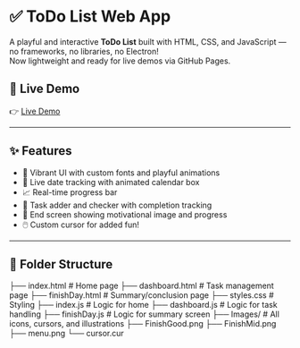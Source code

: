 # ✅ ToDo List Web App

A playful and interactive **ToDo List** built with HTML, CSS, and JavaScript — no frameworks, no libraries, no Electron!  
Now lightweight and ready for live demos via GitHub Pages.



## 🔗 Live Demo
👉 [Live Demo](https://Priya-1526.github.io/To-Do-List_without_electron/)  

---

## ✨ Features

- 🎨 Vibrant UI with custom fonts and playful animations
- 📅 Live date tracking with animated calendar box
- 📈 Real-time progress bar
- 📝 Task adder and checker with completion tracking
- 🌟 End screen showing motivational image and progress
- 🖱️ Custom cursor for added fun!

---

## 📁 Folder Structure

├── index.html         # Home page
├── dashboard.html     # Task management page
├── finishDay.html     # Summary/conclusion page
├── styles.css         # Styling
├── index.js           # Logic for home
├── dashboard.js       # Logic for task handling
├── finishDay.js       # Logic for summary screen
├── Images/            # All icons, cursors, and illustrations
  ├── FinishGood.png
  ├── FinishMid.png
  ├── menu.png
  └── cursor.cur


